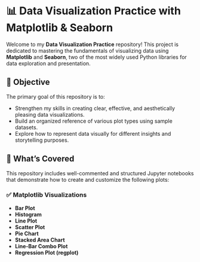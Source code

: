 # 📊 Data Visualization Practice with Matplotlib & Seaborn

Welcome to my **Data Visualization Practice** repository! This project is dedicated to mastering the fundamentals of visualizing data using **Matplotlib** and **Seaborn**, two of the most widely used Python libraries for data exploration and presentation.

## 🎯 Objective

The primary goal of this repository is to:
- Strengthen my skills in creating clear, effective, and aesthetically pleasing data visualizations.
- Build an organized reference of various plot types using sample datasets.
- Explore how to represent data visually for different insights and storytelling purposes.

## 📌 What’s Covered

This repository includes well-commented and structured Jupyter notebooks that demonstrate how to create and customize the following plots:

### ✅ **Matplotlib Visualizations**
- **Bar Plot**
- **Histogram**
- **Line Plot**
- **Scatter Plot**
- **Pie Chart**
- **Stacked Area Chart**
- **Line-Bar Combo Plot**
- **Regression Plot (regplot)**


